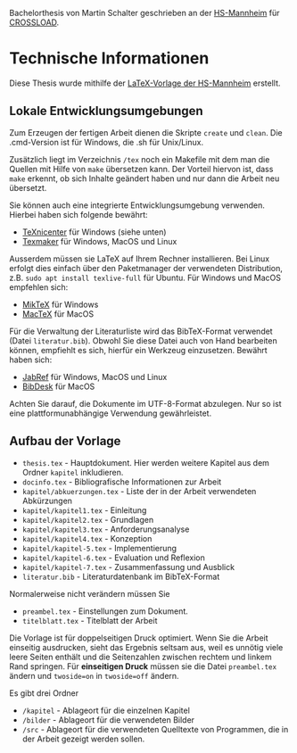 Bachelorthesis von Martin Schalter geschrieben an der [HS-Mannheim](https://www.hs-mannheim.de/) für [CROSSLOAD](https://crossload.org).

# Technische Informationen

Diese Thesis wurde mithilfe der [LaTeX-Vorlage der HS-Mannheim](https://github.com/informatik-mannheim/thesis-template) erstellt.

## Lokale Entwicklungsumgebungen

Zum Erzeugen der fertigen Arbeit dienen die Skripte `create` und `clean`. Die .cmd-Version ist für Windows, die .sh für Unix/Linux.

Zusätzlich liegt im Verzeichnis `/tex` noch ein Makefile mit dem man die Quellen mit Hilfe von `make` übersetzen kann. Der Vorteil hiervon ist, dass `make` erkennt, ob sich Inhalte geändert haben und nur dann die Arbeit neu übersetzt.

Sie können auch eine integrierte Entwicklungsumgebung verwenden. Hierbei haben sich folgende bewährt:

  * [TeXnicenter](http://www.texniccenter.org/) für Windows (siehe unten)
  * [Texmaker](http://www.xm1math.net/texmaker/) für Windows, MacOS und Linux

Ausserdem müssen sie LaTeX auf Ihrem Rechner installieren. Bei Linux erfolgt dies einfach über den Paketmanager der verwendeten Distribution, z.B. `sudo apt install texlive-full` für Ubuntu. Für Windows und MacOS empfehlen sich:

  * [MikTeX](http://miktex.org/) für Windows
  * [MacTeX](http://tug.org/mactex/) für MacOS

Für die Verwaltung der Literaturliste wird das BibTeX-Format verwendet (Datei `literatur.bib`). Obwohl Sie diese Datei auch von Hand bearbeiten können, empfiehlt es sich, hierfür ein Werkzeug einzusetzen. Bewährt haben sich:

  * [JabRef](http://jabref.sourceforge.net/) für Windows, MacOS und Linux
  * [BibDesk](http://bibdesk.sourceforge.net/) für MacOS

Achten Sie darauf, die Dokumente im UTF-8-Format abzulegen. Nur so ist eine plattformunabhängige Verwendung gewährleistet. 

## Aufbau der Vorlage

  * `thesis.tex` - Hauptdokument. Hier werden weitere Kapitel aus dem Ordner `kapitel` inkludieren.
  * `docinfo.tex` - Bibliografische Informationen zur Arbeit
  * `kapitel/abkuerzungen.tex` - Liste der in der Arbeit verwendeten Abkürzungen
  * `kapitel/kapitel1.tex` - Einleitung
  * `kapitel/kapitel2.tex` - Grundlagen
  * `kapitel/kapitel3.tex` - Anforderungsanalyse
  * `kapitel/kapitel4.tex` - Konzeption
  * `kapitel/kapitel-5.tex` - Implementierung
  * `kapitel/kapitel-6.tex` - Evaluation und Reflexion
  * `kapitel/kapitel-7.tex` - Zusammenfassung und Ausblick
  * `literatur.bib` - Literaturdatenbank im BibTeX-Format

Normalerweise nicht verändern müssen Sie

  * `preambel.tex` - Einstellungen zum Dokument.
  * `titelblatt.tex` - Titelblatt der Arbeit

Die Vorlage ist für doppelseitigen Druck optimiert. Wenn Sie die Arbeit einseitig ausdrucken, sieht das Ergebnis seltsam aus, weil es unnötig viele leere Seiten enthält und die Seitenzahlen zwischen rechtem und linkem Rand springen. Für **einseitigen Druck** müssen sie die Datei `preambel.tex` ändern und `twoside=on` in `twoside=off` ändern.

Es gibt drei Ordner

  * `/kapitel` - Ablageort für die einzelnen Kapitel
  * `/bilder` - Ablageort für die verwendeten Bilder
  * `/src` - Ablageort für die verwendeten Quelltexte von Programmen, die in der Arbeit gezeigt werden sollen.

